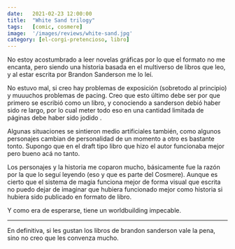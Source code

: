 ```yaml
---
date:   2021-02-23 12:00:00
title:  "White Sand trilogy"
tags:   [comic, cosmere]
image:  '/images/reviews/white-sand.jpg'
category: [el-corgi-pretencioso, libro]
---
```

No estoy acostumbrado a leer novelas gráficas por lo que el formato no me encanta, pero siendo una historia basada en el multiverso de libros que leo, y al estar escrita por Brandon Sanderson me lo leí.

No estuvo mal, si creo hay problemas de exposición (sobretodo al principio) y muuuchos problemas de pacing. Creo que esto último debe ser por que primero se escribió como un libro, y conociendo a sanderson debió haber sido re largo, por lo cual meter todo eso en una cantidad limitada de páginas debe haber sido jodido .

Algunas situaciones se sintieron medio artificiales también, como algunos personajes cambian de personalidad de un momento a otro es bastante tonto. Supongo que en el draft tipo libro que hizo el autor funcionaba mejor pero bueno acá no tanto.

Los personajes y la historia me coparon mucho, básicamente fue la razón por la que lo seguí leyendo (eso y que es parte del Cosmere). Aunque es cierto que el sistema de magia funciona mejor de forma visual que escrita no puedo dejar de imaginar que hubiera funcionado mejor como historia si hubiera sido publicado en formato de libro.

Y como era de esperarse, tiene un worldbuilding impecable.

<hr>

En definitiva, si les gustan los libros de brandon sanderson vale la pena, sino no creo que les convenza mucho.
